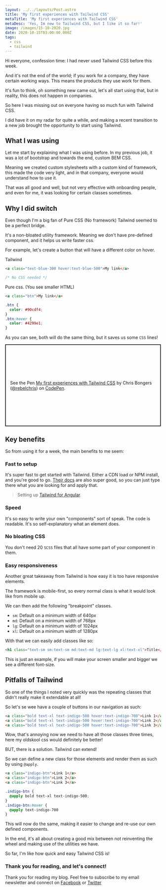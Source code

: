 ```yaml
---
layout: ../../layouts/Post.astro
title: 'My first experiences with Tailwind CSS'
metaTitle: 'My first experiences with Tailwind CSS'
metaDesc: 'Yes, Im new to Tailwind CSS, but I like it so far!'
image: /images/15-10-2020.jpg
date: 2020-10-15T03:00:00.000Z
tags:
  - css
  - tailwind
---
```

Hi everyone, confession time: I had never used Tailwind CSS before this week.

And it's not the end of the world; if you work for a company, they have certain working ways. This means the products they use work for them.

It's fun to think, oh something new came out, let's all start using that, but in reality, this does not happen in companies.

So here I was missing out on everyone having so much fun with Tailwind CSS.

I did have it on my radar for quite a while, and making a recent transition to a new job brought the opportunity to start using Tailwind.

## What I was using

Let me start by explaining what I was using before. In my previous job, it was a lot of bootstrap and towards the end, custom BEM CSS.

Meaning we created custom stylesheets with a custom kind of framework, this made the code very light, and in that company, everyone would understand how to use it.

That was all good and well, but not very effective with onboarding people, and even for me, it was looking for certain classes sometimes.

## Why I did switch

Even though I'm a big fan of Pure CSS (No framework) Tailwind seemed to be a perfect bridge.

It's a non-bloated utility framework.
Meaning we don't have pre-defined component, and it helps us write faster css.

For example, let's create a button that will have a different color on hover.

Tailwind

```html
<a class="text-blue-300 hover:text-blue-500">My link</a>
```

```css
/* No CSS needed */
```

Pure css. (You see smaller HTML)

```html
<a class="btn">My link</a>
```

```css
.btn {
  color: #90cdf4;
}
.btn:hover {
  color: #4299e1;
}
```

As you can see, both will do the same thing, but it saves us some `CSS` lines!

<p class="codepen" data-height="265" data-theme-id="dark" data-default-tab="html,result" data-user="rebelchris" data-slug-hash="jOrOXxB" style="height: 265px; box-sizing: border-box; display: flex; align-items: center; justify-content: center; border: 2px solid; margin: 1em 0; padding: 1em;" data-pen-title="My first experiences with Tailwind CSS">
  <span>See the Pen <a href="https://codepen.io/rebelchris/pen/jOrOXxB">
  My first experiences with Tailwind CSS</a> by Chris Bongers (<a href="https://codepen.io/rebelchris">@rebelchris</a>)
  on <a href="https://codepen.io">CodePen</a>.</span>
</p>
<script async src="https://static.codepen.io/assets/embed/ei.js"></script>

## Key benefits

So from using it for a week, the main benefits to me seem:

### Fast to setup

It's super fast to get started with Tailwind. Either a CDN load or NPM install, and you're good to go.
[Their docs](https://tailwindcss.com/docs/installation) are also super good, so you can just type there what you are looking for and apply that.

> Setting up [Tailwind for Angular](https://daily-dev-tips.com/posts/adding-tailwind-css-to-an-angular-project/).

### Speed

It's so easy to write your own "components" sort of speak. The code is readable. It's so self-explanatory what an element does.

### No bloating CSS

You don't need 20 `SCSS` files that all have some part of your component in them.

### Easy responsiveness

Another great takeaway from Tailwind is how easy it is too have responsive elements.

The framework is mobile-first, so every normal class is what it would look like from mobile up.

We can then add the following "breakpoint" classes.

- `sm`: Default on a minimum width of 640px
- `md`: Default on a minimum width of 768px
- `lg`: Default on a minimum width of 1024px
- `xl`: Default on a minimum width of 1280px

With that we can easily add classes like so:

```html
<h1 class="text-sm sm:text-sm md:text-md lg:text-lg xl:text-xl">Title</h1>
```

This is just an example, if you will make your screen smaller and bigger we see a different font-size.

## Pitfalls of Tailwind

So one of the things I noted very quickly was the repeating classes that didn't really make it extendable at all!

So let's se wee have a couple of buttons in our navigation as such:

```html
<a class="bold text-xl text-indigo-500 hover:text-indigo-700">Link 1</a>
<a class="bold text-xl text-indigo-500 hover:text-indigo-700">Link 2</a>
<a class="bold text-xl text-indigo-500 hover:text-indigo-700">Link 3</a>
```

Wow, that's annoying now we need to have all those classes three times, here my oldskool css would definitely be better!

BUT, there is a solution. Tailwind can extend!

So we can define a new class for those elements and render them as such by using `@apply`.

```html
<a class="indigo-btn">Link 1</a>
<a class="indigo-btn">Link 2</a>
<a class="indigo-btn">Link 3</a>
```

```css
.indigo-btn {
  @apply bold text-xl text-indigo-500;
}
.indigo-btn:hover {
  @apply text-indigo-700
}
```

This will now do the same, making it easier to change and re-use our own defined components.

In the end, it's all about creating a good mix between not reinventing the wheel and making use of the utilities we have.

So far, I'm like how quick and easy Tailwind CSS is!

### Thank you for reading, and let's connect!

Thank you for reading my blog. Feel free to subscribe to my email newsletter and connect on [Facebook](https://www.facebook.com/DailyDevTipsBlog) or [Twitter](https://twitter.com/DailyDevTips1)
